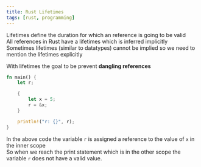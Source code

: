 ```yaml
---
title: Rust Lifetimes
tags: [rust, programming]
---
```


Lifetimes define the duration for which an reference is going to be valid  
All references in Rust have a lifetimes which is inferred implicitly  
Sometimes lifetimes (similar to datatypes) cannot be implied so we need to mention the lifetimes explicitly  

With lifetimes the goal to be prevent **dangling references**

```rust
fn main() {
    let r;

    {
        let x = 5;
        r = &x;
    }

    println!("r: {}", r);
}
```

In the above code the variable `r` is assigned a reference to the value of `x` in the inner scope  
So when we reach the print statement which is in the other scope the variable `r` does not have a valid value.